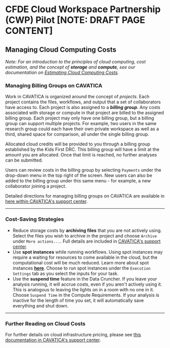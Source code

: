 # CFDE Cloud Workspace Partnership (CWP) Pilot [NOTE: DRAFT PAGE CONTENT]
## Managing Cloud Computing Costs
_Note: For an introduction to the principles of cloud computing, cost estimation, and the concept of __storage__ and __compute__, see our documentation on [Estimating Cloud Computing Costs](https://github.com/kids-first/kf-cloud-credits/blob/main/estimatingcosts.md#principles-of-cloud-computing-costs)._

### Managing Billing Groups on CAVATICA
Work in CAVATICA is organized around the concept of _projects_. Each project contains the files, workflows, and output that a set of collaborators have access to. Each project is also assigned to a ___billing group___. Any costs associated with storage or compute in that project are billed to the assigned billing group. Each project may only have one billing group, but a billing group can support multiple projects. For example, two users in the same research group could each have their own private workspace as well as a third, shared space for comparison, all under the single billing group.

Allocated cloud credits will be provided to you through a billing group established by the Kids First DRC. This billing group will have a limit at the amount you are allocated. Once that limit is reached, no further analyses can be submitted.

Users can review costs in the billing group by selecting `Payments` under the drop-down menu in the top right of the screen. New users can also be added to the billing group under this same menu - for example, a new collaborator joining a project.


Detailed directions for managing billing groups on CAVATICA are available in [here within CAVATICA's support center](https://docs.cavatica.org/docs/manage-billing-groups).

---
### Cost-Saving Strategies
- Reduce storage costs by **archiving files** that you are not actively using. Select the files you wish to archive in the project and choose `Archive` under `More actions...`. Full details are included in [CAVATICA's support center](https://docs.sevenbridges.com/docs/file-archiving-overview).
- Use **spot instances** while running workflows. Using spot instances may require a waiting for resources to come available in the cloud, but the computational cost will be much reduced. Learn more about spot instances [**here**](http://docs.cavatica.org/docs/about-spot-instances).
Choose to run spot instances under the `Execution Settings` tab as you select the inputs for your task.
- Use the **suspend time** feature in the Data Cruncher. If you leave your analysis running, it will accrue costs, even if you aren't actively using it. This is analogous to leaving the lights on in a room with no one in it. Choose `Suspend Time` in the Compute Requirements. If your analysis is inactive for the length of time you set, it will automatically save everything and shut down.

---
### Further Reading on Cloud Costs
For further details on cloud infrastructure pricing, please see [this documentation in CAVATICA's support center](https://docs.cavatica.org/docs/cloud-infrastructure-pricing).
